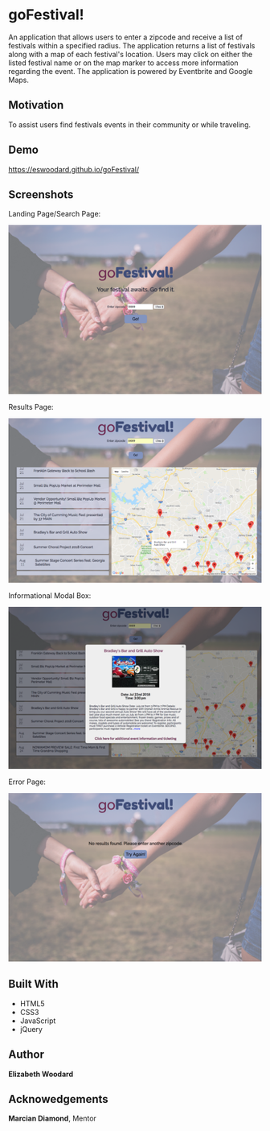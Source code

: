 # goFestival!
An application that allows users to enter a zipcode and receive a list of festivals within a specified radius. The application returns a list of festivals along with a map of each festival's location. Users may click on either the listed festival name or on the map marker to access more information regarding the event. The application is powered by Eventbrite and Google Maps.
## Motivation 
To assist users find festivals events in their community or while traveling.
## Demo
https://eswoodard.github.io/goFestival/
## Screenshots
Landing Page/Search Page:

![Landing Page Screenshot](Screenshots/Landing_page.png)

Results Page:

![Results Page Screenshot](Screenshots/Results_page.png)

Informational Modal Box:

![Informational Modal Box Screenshot](Screenshots/Modal_box_information.png)

Error Page:

![Error Page Screenshot](Screenshots/Error_page.png)
## Built With
* HTML5
* CSS3
* JavaScript
* jQuery
## Author
**Elizabeth Woodard**
## Acknowedgements
**Marcian Diamond**, Mentor
